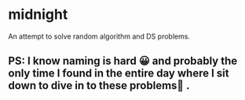 # midnight

An attempt to solve random algorithm and DS problems.

## PS: I know naming is hard 😀 and probably the only time I found in the entire day where I sit down to dive in to these problems🥱 .
